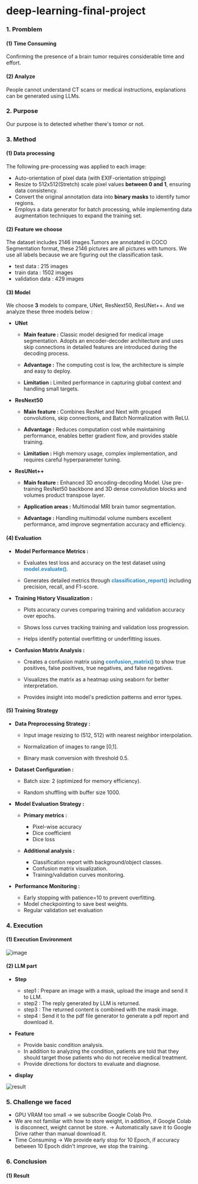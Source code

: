 # deep-learning-final-project
### 1. Promblem
#### (1) Time Consuming
Confirming the presence of a brain tumor requires considerable time and effort.
#### (2) Analyze
People cannot understand CT scans or medical instructions, explanations can be generated using LLMs.
### 2. Purpose
Our purpose is to detected whether there's tomor or not.
### 3. Method
#### (1) Data processing
The following pre-processing was applied to each image:
- Auto-orientation of pixel data (with EXIF-orientation stripping)
- Resize to 512x512(Stretch) scale pixel values **between 0 and 1**, ensuring data consistency.
- Convert the original annotation data into **binary masks** to identify tumor regions.
- Employs a data generator for batch processing, while implementing data augmentation techniques to expand the training set.

#### (2) Feature we choose
The dataset includes 2146 images.Tumors are annotated in COCO Segmentation format, these 2146 pictures are all pictures with tumors. We use all labels because we are figuring out the classification task.
- test data : 215 images
- train data : 1502 images
- validation data : 429 images

#### (3) Model
We choose **3** models to compare, UNet, ResNext50, ResUNet++. And we analyze these three models below :
- **UNet**

  - **Main feature :** Classic model designed for medical image segmentation. Adopts an encoder-decoder architecture and uses skip connections in detailed features are introduced during the decoding process.

  - **Advantage :** The computing cost is low, the architecture is simple and easy to deploy.

  - **Limitation :** Limited performance in capturing global context and handling small targets.

- **ResNext50**

  - **Main feature :** Combines ResNet and Next with grouped convolutions, skip connections, and Batch Normalization with ReLU.
    
  - **Advantage :** Reduces computation cost while maintaining performance, enables better gradient flow, and provides stable training.
 
  - **Limitation :** High memory usage, complex implementation, and requires careful hyperparameter tuning.

- **ResUNet++**

  - **Main feature :** Enhanced 3D encoding-decoding Model. Use pre-training ResNet50 backbone and 3D dense convolution blocks and volumes product transpose layer.

  - **Application areas :** Multimodal MRI brain tumor segmentation.

  - **Advantage :** Handling multimodal volume numbers excellent performance, amd improve segmentation accuracy and efficiency.

#### (4) Evaluation 
- **Model Performance Metrics :**
  
  - Evaluates test loss and accuracy on the test dataset using <font color="#2E86C1">**model.evaluate()**</font>.
    
  - Generates detailed metrics through <font color="#2E86C1">**classification_report()**</font> including precision, recall, and F1-score.

- **Training History Visualization :**

  - Plots accuracy curves comparing training and validation accuracy over epochs.
    
  - Shows loss curves tracking training and validation loss progression.
    
  - Helps identify potential overfitting or underfitting issues.

- **Confusion Matrix Analysis :**

  - Creates a confusion matrix using <font color="#2E86C1">**confusion_matrix()**</font> to show true positives, false positives, true negatives, and false negatives.
    
  - Visualizes the matrix as a heatmap using seaborn for better interpretation.
    
  - Provides insight into model's prediction patterns and error types.
    
#### (5) Training Strategy
- **Data Preprocessing Strategy :**

  - Input image resizing to (512, 512) with nearest neighbor interpolation.
    
  - Normalization of images to range [0,1].
    
  - Binary mask conversion with threshold 0.5.

- **Dataset Configuration :**

  - Batch size: 2 (optimized for memory efficiency).
    
  - Random shuffling with buffer size 1000.

- **Model Evaluation Strategy :**

  - **Primary metrics :**

    - Pixel-wise accuracy
    - Dice coefficient
    - Dice loss

  - **Additional analysis :**

    - Classification report with background/object classes.
    - Confusion matrix visualization.
    - Training/validation curves monitoring.

- **Performance Monitoring :**

  - Early stopping with patience=10 to prevent overfitting.
  - Model checkpointing to save best weights.
  - Regular validation set evaluation

### 4. Execution
#### (1) Execution Environment
![image](./environment.jpg)

#### (2) LLM part
- **Step**
  - step1 : Prepare an image with a mask, upload the image and send it to LLM.
  - step2 : The reply generated by LLM is returned.
  - step3 : The returned content is combined with the mask image.
  - step4 : Send it to the pdf file generator to generate a pdf report and download it.
- **Feature**
  - Provide basic condition analysis.
  - In addition to analyzing the condition, patients are told that they should target those patients who do not receive medical treatment.
  - Provide directions for doctors to evaluate and diagnose.

- **display**

![result](./result.PNG)
### 5. Challenge we faced
- GPU VRAM too small
-> we subscribe Google Colab Pro. 
- We are not familiar with how to store weight, in addition, if Google Colab is disconnect, weight cannot be store.
-> Automatically save it to Google Drive rather than manual download it.
- Time Consuming
-> We provide early stop for 10 Epoch, if accuracy between 10 Epoch didn't improve, we stop the training.
### 6. Conclusion
#### (1) Result
